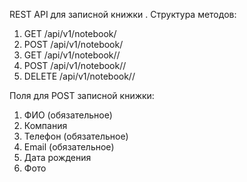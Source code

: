 REST API для записной книжки . Структура методов:

1. GET /api/v1/notebook/
2. POST /api/v1/notebook/
3. GET /api/v1/notebook/<id>/
4. POST /api/v1/notebook/<id>/
5. DELETE /api/v1/notebook/<id>/

Поля для POST записной книжки:

1. ФИО (обязательное)
2. Компания
3. Телефон (обязательное)
4. Email (обязательное)
5. Дата рождения 
6. Фото

